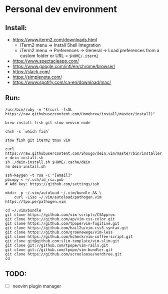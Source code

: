 # Personal dev environment

## Install:
- https://www.iterm2.com/downloads.html
  - iTerm2 menu -> Install Shell Integration
  - iTerm2 menu -> Preferences -> General -> Load preferences from a custom folder or URL = `$HOME/.iterm2`
- https://www.spectacleapp.com/
- https://www.google.com/intl/en/chrome/browser/
- https://slack.com/
- https://simplenote.com/
- https://www.spotify.com/ca-en/download/mac/

## Run:
    /usr/bin/ruby -e "$(curl -fsSL https://raw.githubusercontent.com/Homebrew/install/master/install)"
    
    brew install fish git stow neovim node
    
    chsh -s `which fish`

    stow fish git iterm2 tmux vim

    curl https://raw.githubusercontent.com/Shougo/dein.vim/master/bin/installer.sh > dein-install.sh
    sh ./dein-install.sh $HOME/.cache/dein
    rm dein-install.sh
    
    ssh-keygen -t rsa -C "[email]"
    pbcopy < ~/.ssh/id_rsa.pub
    # Add key: https://github.com/settings/ssh
    
    mkdir -p ~/.vim/autoload ~/.vim/bundle && \
        curl -LSso ~/.vim/autoload/pathogen.vim https://tpo.pe/pathogen.vim
    
    cd ~/.vim/bundle
    git clone https://github.com/vim-scripts/CSApprox
    git clone https://github.com/ap/vim-css-color.git
    git clone https://github.com/tpope/vim-fugitive.git
    git clone https://github.com/hail2u/vim-css3-syntax.git
    git clone https://github.com/groenewege/vim-less
    git clone https://github.com/kchmck/vim-coffee-script.git
    git clone git@github.com:slim-template/vim-slim.git
    git clone git://github.com/tpope/vim-rails.git
    git clone git://github.com/tpope/vim-bundler.git
    git clone https://github.com/scrooloose/nerdtree.git
    cd

## TODO:
- [ ] neovim plugin manager
